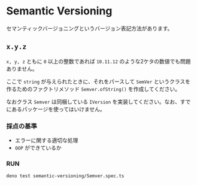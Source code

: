# Semantic Versioning

セマンティックバージョニングというバージョン表記方法があります。

## `x.y.z`

`x, y, z` ともに `0` 以上の整数であれば `10.11.12` のような2ケタの数値でも問題ありません。

ここで `string` が与えられたときに、それをパースして `SemVer` というクラスを作るためのファクトリメソッド `Semver.ofString()` を作成してください。

なおクラス `Semver` は同梱している `IVersion` を実装してください。なお、すでにあるパッケージを使ってはいけません。

### 採点の基準

* エラーに関する適切な処理
* `OOP` ができているか

### RUN

```bash
deno test semantic-versioning/Semver.spec.ts
```
